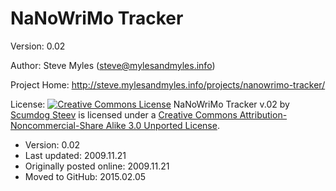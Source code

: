 # NaNoWriMo Tracker

Version:  0.02

Author:  Steve Myles (steve@mylesandmyles.info)

Project Home:  http://steve.mylesandmyles.info/projects/nanowrimo-tracker/

License:  [![Creative Commons License](http://i.creativecommons.org/l/by-nc-sa/3.0/88x31.png)](http://creativecommons.org/licenses/by-nc-sa/3.0/)
NaNoWriMo Tracker v.02 by [Scumdog Steev](http://steve.mylesandmyles.info/) is licensed under a [Creative Commons Attribution-Noncommercial-Share Alike 3.0 Unported License](http://creativecommons.org/licenses/by-nc-sa/3.0/).

* Version: 0.02
* Last updated: 2009.11.21
* Originally posted online: 2009.11.21
* Moved to GitHub: 2015.02.05
